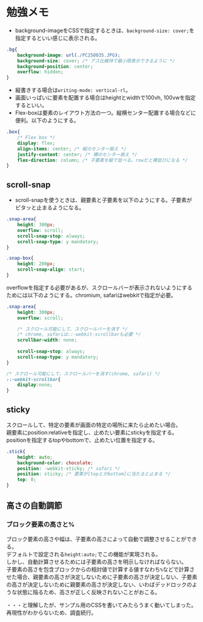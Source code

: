 # 勉強メモ  
* background-imageをCSSで指定するときは、`background-size: cover;`を指定するといい感じに表示される。  
```css
.bg{
    background-image: url(./PC250035.JPG);
    background-size: cover; /* アス比維持で最小限表示できるように */
    background-position: center;
    overflow: hidden;
}
```
* 縦書きする場合は`writing-mode: vertical-rl`。  
* 画面いっぱいに要素を配置する場合はheightとwidthで100vh, 100vwを指定するといい。  
* Flex-boxは要素のレイアウト方法の一つ。縦横センター配置する場合などに便利。以下のようにする。  
```css
.box{
    /* Flex box */
    display: flex;
    align-items: center; /* 縦のセンター揃え */
    justify-content: center; /* 横のセンター揃え */
    flex-direction: column; /* 子要素を縦で並べる。rowだと横並びになる */
}
```

## scroll-snap  
* scroll-snapを使うときは、親要素と子要素を以下のようにする。子要素がピタッと止まるようになる。    
```css
.snap-area{
    height: 300px;
    overflow: scroll;
    scroll-snap-stop: always;
    scroll-snap-type: y mandatory;
}

.snap-box{
    height: 200px;
    scroll-snap-align: start;
}
```  
  
overflowを指定する必要があるが、スクロールバーが表示されないようにするためには以下のようにする。chromium, safariはwebkitで指定が必要。  
```css
.snap-area{
    height: 300px;
    overflow: scroll;

    /* スクロール可能にして、スクロールバーを消す */
    /* chrome, safariは::-webkit-scrollbarも必要 */
    scrollbar-width: none; 
    
    scroll-snap-stop: always;
    scroll-snap-type: y mandatory;
}

/* スクロール可能にして、スクロールバーを消す(chrome, safari) */
::-webkit-scrollbar{
    display:none;
}
```
  
## sticky  
スクロールして、特定の要素が画面の特定の場所に来たら止めたい場合。  
親要素にposition:relativeを指定し、止めたい要素にstickyを指定する。  
positionを指定するtopやbottomで、止めたい位置を指定する。  
```css
.stick{
    height: auto;
    background-color: chocolate;
    position: -webkit-sticky; /* safari */
    position: sticky; /* 要素が[topとかbottom]に当たると止まる */
    top: 0;
}
```

## 高さの自動調節
### ブロック要素の高さと%  
ブロック要素の高さや幅は、子要素の高さによって自動で調整させることができる。  
デフォルトで設定される`height:auto;`でこの機能が実現される。  
しかし、自動計算させるためには子要素の高さを明示しなければならない。  
子要素の高さを包含ブロックからの相対値で計算する値すなわち`%`などで計算させた場合、親要素の高さが決定しないために子要素の高さが決定しない、子要素の高さが決定しないために親要素の高さが決定しない、いわばデッドロックのような状態に陥るため、高さが正しく反映されないことがおこる。  
  
・・・と理解したが、サンプル用のCSSを書いてみたらうまく動いてしまった。  
再現性がわからないため、調査続行。  